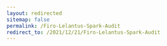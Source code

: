 ```yaml
---
layout: redirected
sitemap: false
permalink: /Firo-Lelantus-Spark-Audit
redirect_to: /2021/12/21/Firo-Lelantus-Spark-Audit
---
```

